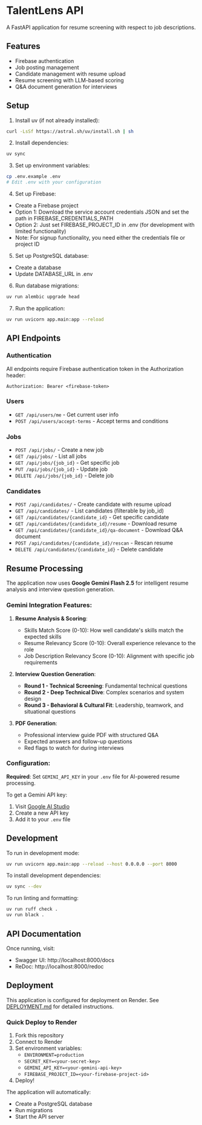 # TalentLens API

A FastAPI application for resume screening with respect to job descriptions.

## Features

- Firebase authentication
- Job posting management
- Candidate management with resume upload
- Resume screening with LLM-based scoring
- Q&A document generation for interviews

## Setup

1. Install uv (if not already installed):
```bash
curl -LsSf https://astral.sh/uv/install.sh | sh
```

2. Install dependencies:
```bash
uv sync
```

3. Set up environment variables:
```bash
cp .env.example .env
# Edit .env with your configuration
```

4. Set up Firebase:
- Create a Firebase project
- Option 1: Download the service account credentials JSON and set the path in FIREBASE_CREDENTIALS_PATH
- Option 2: Just set FIREBASE_PROJECT_ID in .env (for development with limited functionality)
- Note: For signup functionality, you need either the credentials file or project ID

5. Set up PostgreSQL database:
- Create a database
- Update DATABASE_URL in .env

6. Run database migrations:
```bash
uv run alembic upgrade head
```

7. Run the application:
```bash
uv run uvicorn app.main:app --reload
```

## API Endpoints

### Authentication
All endpoints require Firebase authentication token in the Authorization header:
```
Authorization: Bearer <firebase-token>
```

### Users
- `GET /api/users/me` - Get current user info
- `POST /api/users/accept-terms` - Accept terms and conditions

### Jobs
- `POST /api/jobs/` - Create a new job
- `GET /api/jobs/` - List all jobs
- `GET /api/jobs/{job_id}` - Get specific job
- `PUT /api/jobs/{job_id}` - Update job
- `DELETE /api/jobs/{job_id}` - Delete job

### Candidates
- `POST /api/candidates/` - Create candidate with resume upload
- `GET /api/candidates/` - List candidates (filterable by job_id)
- `GET /api/candidates/{candidate_id}` - Get specific candidate
- `GET /api/candidates/{candidate_id}/resume` - Download resume
- `GET /api/candidates/{candidate_id}/qa-document` - Download Q&A document
- `POST /api/candidates/{candidate_id}/rescan` - Rescan resume
- `DELETE /api/candidates/{candidate_id}` - Delete candidate

## Resume Processing

The application now uses **Google Gemini Flash 2.5** for intelligent resume analysis and interview question generation.

### Gemini Integration Features:

1. **Resume Analysis & Scoring**:
   - Skills Match Score (0-10): How well candidate's skills match the expected skills
   - Resume Relevancy Score (0-10): Overall experience relevance to the role
   - Job Description Relevancy Score (0-10): Alignment with specific job requirements

2. **Interview Question Generation**:
   - **Round 1 - Technical Screening**: Fundamental technical questions
   - **Round 2 - Deep Technical Dive**: Complex scenarios and system design
   - **Round 3 - Behavioral & Cultural Fit**: Leadership, teamwork, and situational questions

3. **PDF Generation**:
   - Professional interview guide PDF with structured Q&A
   - Expected answers and follow-up questions
   - Red flags to watch for during interviews

### Configuration:
**Required**: Set `GEMINI_API_KEY` in your `.env` file for AI-powered resume processing.

To get a Gemini API key:
1. Visit [Google AI Studio](https://makersuite.google.com/app/apikey)
2. Create a new API key
3. Add it to your `.env` file

## Development

To run in development mode:
```bash
uv run uvicorn app.main:app --reload --host 0.0.0.0 --port 8000
```

To install development dependencies:
```bash
uv sync --dev
```

To run linting and formatting:
```bash
uv run ruff check .
uv run black .
```

## API Documentation

Once running, visit:
- Swagger UI: http://localhost:8000/docs
- ReDoc: http://localhost:8000/redoc

## Deployment

This application is configured for deployment on Render. See [DEPLOYMENT.md](DEPLOYMENT.md) for detailed instructions.

### Quick Deploy to Render

1. Fork this repository
2. Connect to Render
3. Set environment variables:
   - `ENVIRONMENT=production`
   - `SECRET_KEY=<your-secret-key>`
   - `GEMINI_API_KEY=<your-gemini-api-key>`
   - `FIREBASE_PROJECT_ID=<your-firebase-project-id>`
4. Deploy!

The application will automatically:
- Create a PostgreSQL database
- Run migrations
- Start the API server